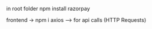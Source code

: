 in root folder 
npm install razorpay

frontend -> npm i axios    -->  for api calls (HTTP Requests)



